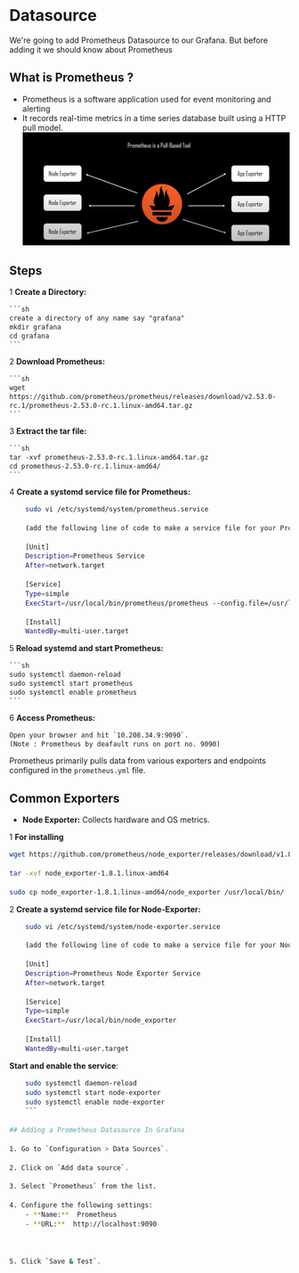 # Datasource
We're going to add Prometheus Datasource to our Grafana. But before adding it we should know about Prometheus

## What is Prometheus ?
  
- Prometheus is a software application used for event monitoring and alerting
- It records real-time metrics in a time series database built using a HTTP pull model.
![img not available](image-1.png) 

## Steps

1  **Create a Directory:**
   
    ```sh
    create a directory of any name say "grafana"
    mkdir grafana 
    cd grafana
    ```

2  **Download Prometheus:**

    ```sh
    wget https://github.com/prometheus/prometheus/releases/download/v2.53.0-rc.1/prometheus-2.53.0-rc.1.linux-amd64.tar.gz
    ```

3 **Extract the tar file:**

    ```sh
    tar -xvf prometheus-2.53.0-rc.1.linux-amd64.tar.gz
    cd prometheus-2.53.0-rc.1.linux-amd64/
    ```
4  **Create a systemd service file for Prometheus:**
    
```sh
    sudo vi /etc/systemd/system/prometheus.service
   
    (add the following line of code to make a service file for your Prometheus)
    
    [Unit]
    Description=Prometheus Service
    After=network.target

    [Service]
    Type=simple
    ExecStart=/usr/local/bin/prometheus/prometheus --config.file=/usr/local/bin/prometheus/prometheus.yml

    [Install]
    WantedBy=multi-user.target

```
5 **Reload systemd and start Prometheus:**

    ```sh
    sudo systemctl daemon-reload
    sudo systemctl start prometheus
    sudo systemctl enable prometheus
    ```
6 **Access Prometheus:**

    Open your browser and hit `10.208.34.9:9090`.
    (Note : Prometheus by deafault runs on port no. 9090)

Prometheus primarily pulls data from various exporters and endpoints configured in the `prometheus.yml` file.


## Common Exporters

- **Node Exporter:** Collects hardware and OS metrics.
 
1  **For installing** 
```sh
wget https://github.com/prometheus/node_exporter/releases/download/v1.8.1/node_exporter-1.8.1.linux-amd64.tar.gz

tar -xvf node_exporter-1.8.1.linux-amd64 

sudo cp node_exporter-1.8.1.linux-amd64/node_exporter /usr/local/bin/

```
2  **Create a systemd service file for Node-Exporter:**
    
```sh
    sudo vi /etc/systemd/system/node-exporter.service
   
    (add the following line of code to make a service file for your Node-Exporter)
    
    [Unit]
    Description=Prometheus Node Exporter Service
    After=network.target

    [Service]
    Type=simple
    ExecStart=/usr/local/bin/node_exporter

    [Install]
    WantedBy=multi-user.target
```
 
**Start and enable the service**:
```sh
    sudo systemctl daemon-reload
    sudo systemctl start node-exporter
    sudo systemctl enable node-exporter
    ```

## Adding a Prometheus Datasource In Grafana

1. Go to `Configuration > Data Sources`.

2. Click on `Add data source`.

3. Select `Prometheus` from the list.

4. Configure the following settings:
    - **Name:**  Prometheus
    - **URL:**  http://localhost:9090   



5. Click `Save & Test`.